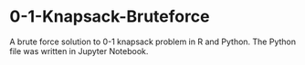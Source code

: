 # 0-1-Knapsack-Bruteforce


A brute force solution to 0-1 knapsack problem in R and Python. The Python file was written in Jupyter Notebook.
